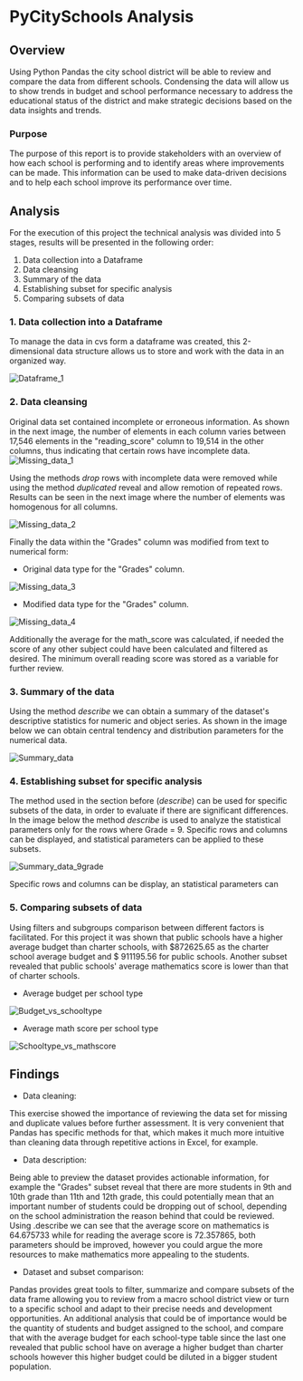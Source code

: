 # PyCitySchools Analysis
## Overview
Using Python Pandas the city school district will be able to review and compare the data from different schools. Condensing the data will allow us to show trends in budget and school performance necessary to address the educational status of the district and make strategic decisions based on the data insights and trends.

### Purpose
The purpose of this report is to provide stakeholders with an overview of how each school is performing and to identify areas where improvements can be made. This information can be used to make data-driven decisions and to help each school improve its performance over time.


## Analysis
For the execution of this project the technical analysis was divided into 5 stages, results will be presented in the following order:
1. Data collection into a Dataframe
2. Data cleansing
3. Summary of the data
4. Establishing subset for specific analysis
5. Comparing subsets of data

### 1. Data collection into a Dataframe
To manage the data in cvs form a dataframe was created, this 2-dimensional data structure allows us to store and work with the data in an organized way.

![Dataframe_1](https://github.com/Li11iana/PyCitySchools/blob/main/Resources/Images/Dataframe_1.png)

### 2. Data cleansing
Original data set contained incomplete or erroneous information. 
As shown in the next image, the number of elements in each column varies between 17,546 elements in the "reading_score" column to 19,514 in the other columns, thus indicating that certain rows have incomplete data. 
![Missing_data_1](https://github.com/Li11iana/PyCitySchools/blob/main/Resources/Images/Missing_data_1.png)

Using the methods *drop* rows with incomplete data were removed while using the method *duplicated* reveal and allow remotion of repeated rows. Results can be seen in the next image where the number of elements was homogenous for all columns.

![Missing_data_2](https://github.com/Li11iana/PyCitySchools/blob/main/Resources/Images/Missing_data_2.png)

Finally the data within the "Grades" column was modified from text to numerical form:

- Original data type for the "Grades" column.

![Missing_data_3](https://github.com/Li11iana/PyCitySchools/blob/main/Resources/Images/Missing_data_3.png)

- Modified data type for the "Grades" column.

![Missing_data_4](https://github.com/Li11iana/PyCitySchools/blob/main/Resources/Images/Missing_data_4.png)

Additionally the average for the math_score was calculated, if needed the score of any other subject could have been calculated and filtered as desired. The minimum overall reading score was stored as a variable for further review.

### 3. Summary of the data
Using the method *describe* we can obtain a summary of the dataset's descriptive statistics for numeric and object series. As shown in the image below we can obtain central tendency and distribution parameters for the numerical data. 

![Summary_data](https://github.com/Li11iana/PyCitySchools/blob/main/Resources/Images/Summary_data.png)
 
### 4. Establishing subset for specific analysis
The method used in the section before (*describe*) can be used for specific subsets of the data, in order to evaluate if there are significant differences. In the image below the method *describe* is used to analyze the statistical parameters only for the rows where Grade = 9. Specific rows and columns can be displayed, and statistical parameters can be applied to these subsets.

![Summary_data_9grade](https://github.com/Li11iana/PyCitySchools/blob/main/Resources/Images/Summary_data_9grade.png)

Specific rows and columns can be display, an statistical parameters can

### 5. Comparing subsets of data
Using filters and subgroups comparison between different factors is facilitated. For this project it was shown that public schools have a higher average budget than charter schools, with $872625.65 as the charter school average budget and $ 911195.56 for public schools.
Another subset revealed that public schools' average mathematics score is lower than that of charter schools.
- Average budget per school type

![Budget_vs_schooltype](https://github.com/Li11iana/PyCitySchools/blob/main/Resources/Images/Budget_vs_schooltype.png)

- Average math score per school type

![Schooltype_vs_mathscore](https://github.com/Li11iana/PyCitySchools/blob/main/Resources/Images/Schooltype_vs_mathscore.png)

## Findings

- Data cleaning:

This exercise showed the importance of reviewing the data set for missing and duplicate values before further assessment. It is very convenient that Pandas has specific methods for that, which makes it much more intuitive than cleaning data through repetitive actions in Excel, for example. 

- Data description:

Being able to preview the dataset provides actionable information, for example the "Grades" subset reveal that there are more students in 9th and 10th grade than 11th and 12th grade, this could potentially mean that an important number of students could be dropping out of school, depending on the school administration the reason behind that could be reviewed. Using .describe we can see that the average score on mathematics is 64.675733 while for reading the average score is 72.357865, both parameters should be improved, however you could argue the more resources to make mathematics more appealing to the students.

- Dataset and subset comparison:

Pandas provides great tools to filter, summarize and compare subsets of the data frame allowing you to review from a macro school district view or turn to a specific school and adapt to their precise needs and development opportunities. An additional analysis that could be of importance would be the quantity of students and budget assigned to the school, and compare that with the average budget for each school-type table since the last one revealed that public school have on average a higher budget than charter schools however this higher budget could be diluted in a bigger student population.


